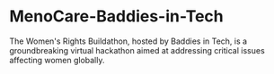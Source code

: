# MenoCare-Baddies-in-Tech
The Women's Rights Buildathon, hosted by Baddies in Tech, is a groundbreaking virtual hackathon aimed at addressing critical issues affecting women globally. 

